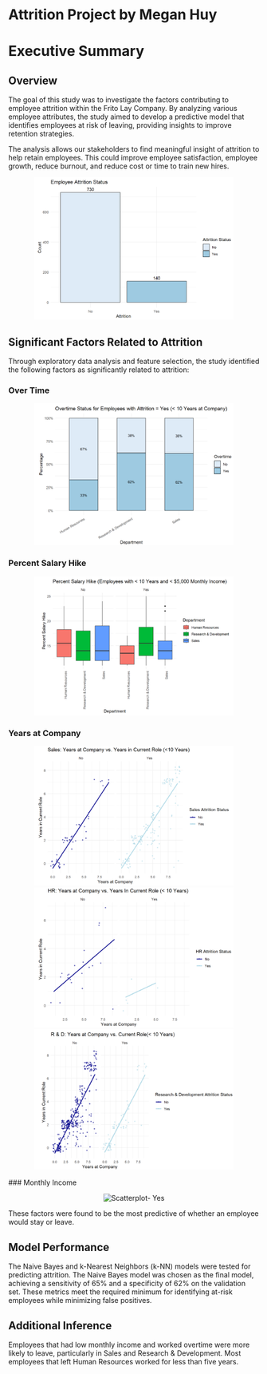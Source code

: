 # Attrition Project by Megan Huy
# Executive Summary

## Overview
The goal of this study was to investigate the factors contributing to employee attrition within the Frito Lay Company. By analyzing various employee attributes, the study aimed to develop a predictive model that identifies employees at risk of leaving, providing insights to improve retention strategies.

The analysis allows our stakeholders to find meaningful insight of attrition to help retain employees. This could improve employee satisfaction, employee growth, reduce burnout, and reduce cost or time to train new hires.
<p align="center">
<img src="Images/Status.png" alt="Status" width="400"/>
</p>

## Significant Factors Related to Attrition
Through exploratory data analysis and feature selection, the study identified the following factors as significantly related to attrition:
### Over Time

<p align="center">
  <img src="Images/Overtime Status - Yes.png" alt="Overtime Status - Yes" width="400"/>
</p>

### Percent Salary Hike

<p align="center">
  <img src="Images/Box Plot.png" alt="Box Plot" width="400"/>
</p>

### Years at Company

<p align="center">
  <img src="Images/Sale -Years vs Current .png" alt="Sale -Years vs Current" width="400"/>
  <img src="Images/HR Years vs. Current.png" alt="HR Years vs. Current" width="400"/>
  <img src="Images/Years vs Current R & d.png" alt="Years vs Current R & d" width="400"/>
</p>
### Monthly Income
<p align="center">
  <img src="Images/Scatterplot- Yes .png" alt="Scatterplot- Yes" width="400"/>
</p>

<p>These factors were found to be the most predictive of whether an employee would stay or leave.</p>

## Model Performance
The Naive Bayes and k-Nearest Neighbors (k-NN) models were tested for predicting attrition. The Naive Bayes model was chosen as the final model, achieving a sensitivity of 65% and a specificity of 62% on the validation set. These metrics meet the required minimum for identifying at-risk employees while minimizing false positives.

## Additional Inference
Employees that had low monthly income and worked overtime were more likely to leave, particularly in Sales and Research & Development. Most employees that left Human Resources worked for less than five years.
